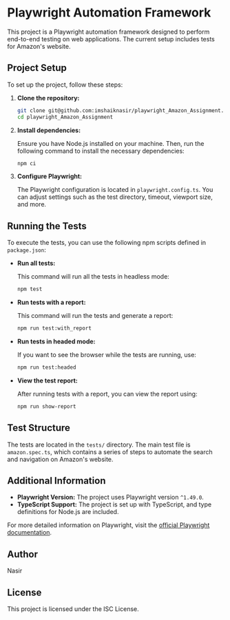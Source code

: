 # Playwright Automation Framework

This project is a Playwright automation framework designed to perform end-to-end testing on web applications. The current setup includes tests for Amazon's website.

## Project Setup

To set up the project, follow these steps:

1. **Clone the repository:**

   ```bash
   git clone git@github.com:imshaiknasir/playwright_Amazon_Assignment.git
   cd playwright_Amazon_Assignment
   ```

2. **Install dependencies:**

   Ensure you have Node.js installed on your machine. Then, run the following command to install the necessary dependencies:

   ```bash
   npm ci
   ```

3. **Configure Playwright:**

   The Playwright configuration is located in `playwright.config.ts`. You can adjust settings such as the test directory, timeout, viewport size, and more.

## Running the Tests

To execute the tests, you can use the following npm scripts defined in `package.json`:

- **Run all tests:**

  This command will run all the tests in headless mode:

  ```bash
  npm test
  ```

- **Run tests with a report:**

  This command will run the tests and generate a report:

  ```bash
  npm run test:with_report
  ```

- **Run tests in headed mode:**

  If you want to see the browser while the tests are running, use:

  ```bash
  npm run test:headed
  ```

- **View the test report:**

  After running tests with a report, you can view the report using:

  ```bash
  npm run show-report
  ```

## Test Structure

The tests are located in the `tests/` directory. The main test file is `amazon.spec.ts`, which contains a series of steps to automate the search and navigation on Amazon's website.

## Additional Information

- **Playwright Version:** The project uses Playwright version `^1.49.0`.
- **TypeScript Support:** The project is set up with TypeScript, and type definitions for Node.js are included.

For more detailed information on Playwright, visit the [official Playwright documentation](https://playwright.dev/docs/intro).

## Author

Nasir

## License

This project is licensed under the ISC License.
